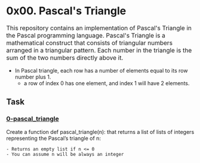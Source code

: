 # 0x00. Pascal's Triangle
<p style="font-size:16px;">This repository contains an implementation of Pascal's Triangle in the Pascal programming language. Pascal's Triangle is a mathematical construct that consists of triangular numbers arranged in a triangular pattern. Each number in the triangle is the sum of the two numbers directly above it.</p>

- In Pascal triangle, each row has a number of elements equal to its row number plus 1.
	- a row of index 0 has one element, and index 1 will have 2 elements.

## Task
### [0-pascal_triangle](./0-pascal_triangle.py)
Create a function def pascal_triangle(n): that returns a list of lists of integers representing the Pascal’s triangle of n:

	- Returns an empty list if n <= 0
	- You can assume n will be always an integer
